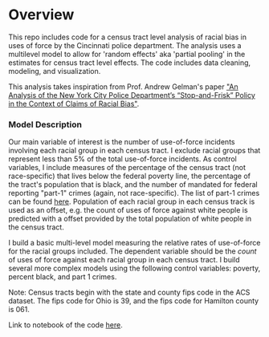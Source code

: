 # Overview

This repo includes code for a census tract level analysis of racial bias in uses of force by the Cincinnati police department. The analysis uses a multilevel model to allow for 'random effects' aka 'partial pooling' in the estimates for census tract level effects. The code includes data cleaning, modeling, and visualization.

This analysis takes inspiration from Prof. Andrew Gelman's paper ["An Analysis of the New York City Police Department’s “Stop-and-Frisk” Policy in the Context of Claims of Racial Bias"](http://www.stat.columbia.edu/~gelman/research/published/frisk9.pdf).

### Model Description

Our main variable of interest is the number of use-of-force incidents involving each racial group in each census tract.  I exclude racial groups that represent less than 5% of the total use-of-force incidents.  As control variables, I include measures of the percentage of the census tract (not race-specific) that lives below the federal poverty line, the percentage of the tract's population that is black, and the number of mandated for federal reporting "part-1" crimes (again, not race-specific). The list of part-1 crimes can be found [here](https://www.ucrdatatool.gov/offenses.cfm). Population of each racial group in each census track is used as an offset, e.g. the count of uses of force against white people is predicted with a offset provided by the total population of white people in the census tract.

I build a basic multi-level model measuring the relative rates of use-of-force for the racial groups included. The dependent variable should be the *count* of uses of force against each racial group in each census tract. I build several more complex models using the following control variables: poverty, percent black, and part 1 crimes. 

Note: Census tracts begin with the state and county fips code in the ACS dataset. The fips code for Ohio is 39, and the fips code for Hamilton county is 061.



Link to notebook of the code [here](./Noah_s_Final_Submission.pdf).